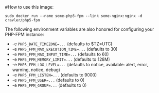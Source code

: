 #How to use this image:

    sudo docker run --name some-php5-fpm --link some-nginx:nginx -d cravler/php5-fpm

The following environment variables are also honored for configuring your PHP-FPM instance:

- -e `PHP5_DATE_TIMEZONE=...` (defaults to $TZ=UTC)
- -e `PHP5_FPM_MAX_EXECUTION_TIME=...` (defaults to 30)
- -e `PHP5_FPM_MAX_INPUT_TIME=...` (defaults to 60)
- -e `PHP5_FPM_MEMORY_LIMIT=...` (defaults to 128M)
- -e `PHP5_FPM_LOG_LEVEL=...` (defaults to notice, available: alert, error, warning, notice, debug)
- -e `PHP5_FPM_LISTEN=...` (defaults to 9000)
- -e `PHP5_FPM_USER=...` (defaults to 0)
- -e `PHP5_FPM_GROUP=...` (defaults to 0)
